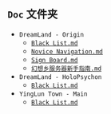 ## `Doc` 文件夹
- `DreamLand - Origin`
    - [`Black List.md`](https://github.com/YingLunTown-DreamLand/DreamLand-YingLunTown/blob/main/Doc/DreamLand%20-%20Origin/Black%20List.md)
    - [`Novice Navigation.md`](https://github.com/YingLunTown-DreamLand-Development-Group/DreamLand-YingLunTown/blob/main/Doc/DreamLand%20-%20Origin/Novice%20Navigation.md)
    - [`Sign Board.md`](https://github.com/YingLunTown-DreamLand/DreamLand-YingLunTown/blob/main/Doc/DreamLand%20-%20Origin/Sign%20Board.md)
    - [`幻想乡服务器新手指南.md`](https://github.com/YingLunTown-DreamLand-Development-Group/DreamLand-YingLunTown/blob/main/Doc/DreamLand%20-%20Origin/%E5%B9%BB%E6%83%B3%E4%B9%A1%E6%9C%8D%E5%8A%A1%E5%99%A8%E6%96%B0%E6%89%8B%E6%8C%87%E5%8D%97.md)
- `DreamLand - HoloPsychon`
    - [`Black List.md`](https://github.com/YingLunTown-DreamLand/DreamLand-YingLunTown/blob/main/Doc/DreamLand%20-%20HoloPsychon/Black%20List.md)
- `YingLun Town - Main`
    - [`Black List.md`](https://github.com/YingLunTown-DreamLand/DreamLand-YingLunTown/blob/main/Doc/YingLun%20Town%20-%20Main/Black%20List.md)